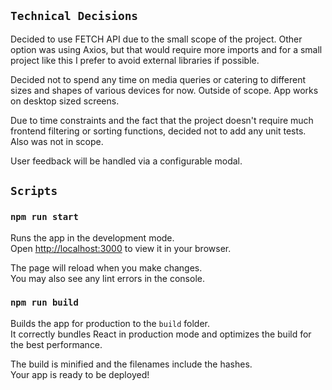 ## `Technical Decisions`

Decided to use FETCH API due to the small scope of the project. Other option was using Axios, but that would require more imports and for a small project like this I prefer to avoid external libraries if possible.

Decided not to spend any time on media queries or catering to different sizes and shapes of various devices for now. Outside of scope. App works on desktop sized screens.

Due to time constraints and the fact that the project doesn't require much frontend filtering or sorting functions, decided not to add any unit tests. Also was not in scope.

User feedback will be handled via a configurable modal.

## `Scripts`

### `npm run start`

Runs the app in the development mode.\
Open [http://localhost:3000](http://localhost:3000) to view it in your browser.

The page will reload when you make changes.\
You may also see any lint errors in the console.

### `npm run build`

Builds the app for production to the `build` folder.\
It correctly bundles React in production mode and optimizes the build for the best performance.

The build is minified and the filenames include the hashes.\
Your app is ready to be deployed!
